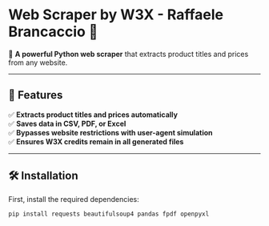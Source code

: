 # Web Scraper by W3X - Raffaele Brancaccio 🚀

📡 **A powerful Python web scraper** that extracts product titles and prices from any website.

---

## 📜 **Features**
✅ **Extracts product titles and prices automatically**  
✅ **Saves data in CSV, PDF, or Excel**  
✅ **Bypasses website restrictions with user-agent simulation**  
✅ **Ensures W3X credits remain in all generated files**  

---

## 🛠 **Installation**
First, install the required dependencies:
```bash
pip install requests beautifulsoup4 pandas fpdf openpyxl

